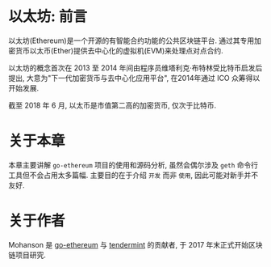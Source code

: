 # 以太坊: 前言

以太坊(Ethereum)是一个开源的有智能合约功能的公共区块链平台. 通过其专用加密货币以太币(Ether)提供去中心化的虚拟机(EVM)来处理点对点合约.

以太坊的概念首次在 2013 至 2014 年间由程序员维塔利克·布特林受比特币启发后提出, 大意为"下一代加密货币与去中心化应用平台", 在2014年通过 ICO 众筹得以开始发展.

截至 2018 年 6 月, 以太币是市值第二高的加密货币, 仅次于比特币.

# 关于本章

本章主要讲解 `go-ethereum` 项目的使用和源码分析, 虽然会偶尔涉及 `geth` 命令行工具但不会占用太多篇幅. 主要目的在于介绍 `开发` 而非 `使用`, 因此可能对新手并不友好.

# 关于作者

Mohanson 是 [go-ethereum](http://github.com/ethereum/go-ethereum) 与 [tendermint](https://github.com/tendermint/tendermint) 的贡献者, 于 2017 年末正式开始区块链项目研究.

